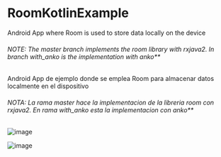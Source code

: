 # RoomKotlinExample

Android App where Room is used to store data locally on the device

###### NOTE: The master branch implements the room library with rxjava2. In branch with_anko is the implementation with anko**

Android App de ejemplo donde se emplea Room para almacenar datos localmente en el dispositivo

###### NOTA: La rama master hace la implementacion de la libreria room con rxjava2. En rama with_anko esta la implementacion con anko**

![image](https://user-images.githubusercontent.com/60962053/132118458-45e65851-90d0-470f-affe-93f2767b9358.png)

![image](https://user-images.githubusercontent.com/60962053/132118503-b04060f5-2ae6-407f-ae72-93c14c6266b2.png)
